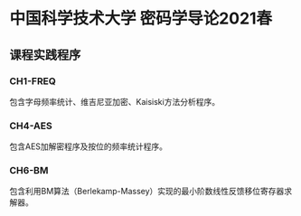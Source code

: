 # 中国科学技术大学 密码学导论2021春
## 课程实践程序
### CH1-FREQ
包含字母频率统计、维吉尼亚加密、Kaisiski方法分析程序。
### CH4-AES
包含AES加解密程序及按位的频率统计程序。
### CH6-BM
包含利用BM算法（Berlekamp-Massey）实现的最小阶数线性反馈移位寄存器求解器。